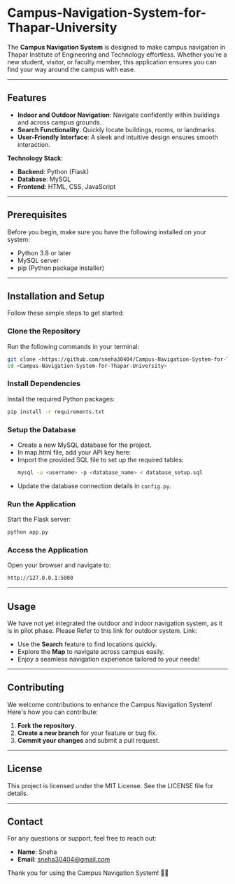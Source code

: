 # Campus-Navigation-System-for-Thapar-University

The **Campus Navigation System** is designed to make campus navigation in Thapar Institute of Engineering and Technology effortless. Whether you're a new student, visitor, or faculty member, this application ensures you can find your way around the campus with ease. 

---

## Features
- **Indoor and Outdoor Navigation**: Navigate confidently within buildings and across campus grounds.
- **Search Functionality**: Quickly locate buildings, rooms, or landmarks.
- **User-Friendly Interface**: A sleek and intuitive design ensures smooth interaction.

**Technology Stack**:
- **Backend**: Python (Flask)
- **Database**: MySQL
- **Frontend**: HTML, CSS, JavaScript

---

## Prerequisites
Before you begin, make sure you have the following installed on your system:
- Python 3.8 or later
- MySQL server
- pip (Python package installer)

---

## Installation and Setup
Follow these simple steps to get started:

### Clone the Repository
Run the following commands in your terminal:
```bash
git clone <https://github.com/sneha30404/Campus-Navigation-System-for-Thapar-University>
cd <Campus-Navigation-System-for-Thapar-University>
```

### Install Dependencies
Install the required Python packages:
```bash
pip install -r requirements.txt
```

### Setup the Database
- Create a new MySQL database for the project.
- In map.html file, add your API key here:
  <script src="https://maps.googleapis.com/maps/api/js?key=YOUR_SECRETKEY_HERE&libraries=places"></script>
- Import the provided SQL file to set up the required tables:
  ```bash
  mysql -u <username> -p <database_name> < database_setup.sql
  ```
- Update the database connection details in `config.py`.

### Run the Application
Start the Flask server:
```bash
python app.py
```

### Access the Application
Open your browser and navigate to:
```bash
http://127.0.0.1:5000
```

---

## Usage
We have not yet integrated the outdoor and indoor navigation system, as it is in pilot phase. Please Refer to this link for outdoor system.
Link:
- Use the **Search** feature to find locations quickly.
- Explore the **Map** to navigate across campus easily.
- Enjoy a seamless navigation experience tailored to your needs!

---

## Contributing
We welcome contributions to enhance the Campus Navigation System! Here's how you can contribute:
1. **Fork the repository**.
2. **Create a new branch** for your feature or bug fix.
3. **Commit your changes** and submit a pull request.

---

## License
This project is licensed under the MIT License. See the LICENSE file for details.

---

## Contact
For any questions or support, feel free to reach out:
- **Name**: Sneha
- **Email**: sneha30404@gmail.com

Thank you for using the Campus Navigation System! 🚶‍♂️

